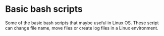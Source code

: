# Basic bash scripts
Some of the basic bash scripts that maybe useful in Linux OS. These script can change file name, move files or create log files in a Linux environment.
